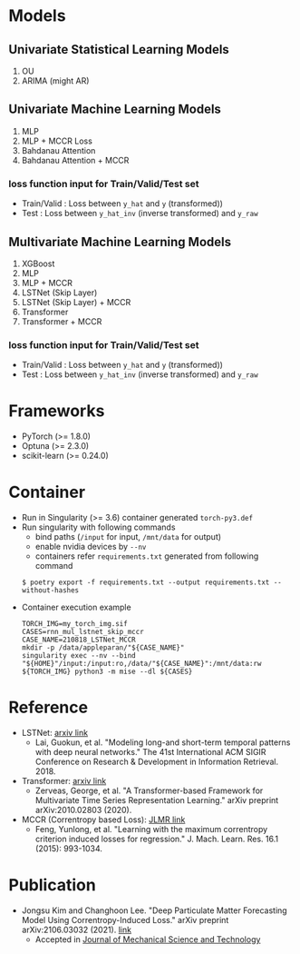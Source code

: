 # Models

## Univariate Statistical Learning Models

1. OU
2. ARIMA (might AR)

## Univariate Machine Learning Models

1. MLP
2. MLP + MCCR Loss
3. Bahdanau Attention
4. Bahdanau Attention + MCCR

### loss function input for Train/Valid/Test set
* Train/Valid : Loss between `y_hat` and `y` (transformed))
* Test : Loss between `y_hat_inv` (inverse transformed) and `y_raw`

## Multivariate Machine Learning Models

1. XGBoost
2. MLP
3. MLP + MCCR
4. LSTNet (Skip Layer)
5. LSTNet (Skip Layer) + MCCR
6. Transformer
7. Transformer + MCCR

### loss function input for Train/Valid/Test set
* Train/Valid : Loss between `y_hat` and `y` (transformed))
* Test : Loss between `y_hat_inv` (inverse transformed) and `y_raw`

# Frameworks
* PyTorch (>= 1.8.0)
* Optuna (>= 2.3.0)
* scikit-learn (>= 0.24.0)

# Container
* Run in Singularity (>= 3.6) container generated `torch-py3.def`
* Run singularity with following commands
    - bind paths (`/input` for input, `/mnt/data` for output)
    - enable nvidia devices by `--nv`
    - containers refer `requirements.txt` generated from following command
    ```
    $ poetry export -f requirements.txt --output requirements.txt --without-hashes
    ```
* Container execution example
    ```
    TORCH_IMG=my_torch_img.sif
    CASES=rnn_mul_lstnet_skip_mccr
    CASE_NAME=210818_LSTNet_MCCR
    mkdir -p /data/appleparan/"${CASE_NAME}"
    singularity exec --nv --bind "${HOME}"/input:/input:ro,/data/"${CASE_NAME}":/mnt/data:rw ${TORCH_IMG} python3 -m mise --dl ${CASES}
    ```

# Reference
* LSTNet: [arxiv link](https://arxiv.org/abs/1703.07015)
    - Lai, Guokun, et al. "Modeling long-and short-term temporal patterns with deep neural networks." The 41st International ACM SIGIR Conference on Research & Development in Information Retrieval. 2018.
* Transformer: [arxiv link](https://arxiv.org/abs/2010.02803)
    - Zerveas, George, et al. "A Transformer-based Framework for Multivariate Time Series Representation Learning." arXiv preprint arXiv:2010.02803 (2020).
* MCCR (Correntropy based Loss): [JLMR link](https://www.jmlr.org/papers/volume16/feng15a/feng15a.pdf)
    - Feng, Yunlong, et al. "Learning with the maximum correntropy criterion induced losses for regression." J. Mach. Learn. Res. 16.1 (2015): 993-1034.

# Publication
* Jongsu Kim and Changhoon Lee. "Deep Particulate Matter Forecasting Model Using Correntropy-Induced Loss." arXiv preprint arXiv:2106.03032 (2021). [link](https://arxiv.org/abs/2106.03032)
    - Accepted in [Journal of Mechanical Science and Technology](https://www.springer.com/journal/12206)
    

